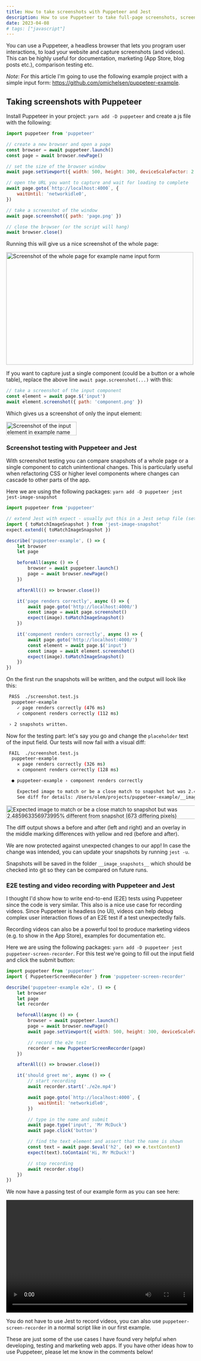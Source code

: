 ```yaml
---
title: How to take screenshots with Puppeteer and Jest
description: How to use Puppeteer to take full-page screenshots, screenshots of a specific HTML element and how to use this to write E2E and screenshot tests in Jest.
date: 2023-04-08
# tags: ["javascript"]
---
```


You can use a Puppeteer, a headless browser that lets you program user interactions, to load your website and capture screenshots (and videos). This can be highly useful for documentation, marketing (App Store, blog posts etc.), comparison testing etc.

_Note_: For this article I'm going to use the following example project with a simple input form: https://github.com/omichelsen/puppeteer-example.

## Taking screenshots with Puppeteer

Install Puppeteer in your project: `yarn add -D puppeteer` and create a js file with the following:

```js
import puppeteer from 'puppeteer'

// create a new browser and open a page
const browser = await puppeteer.launch()
const page = await browser.newPage()

// set the size of the browser window
await page.setViewport({ width: 500, height: 300, deviceScaleFactor: 2 });

// open the URL you want to capture and wait for loading to complete
await page.goto(`http://localhost:4000`, {
	waitUntil: 'networkidle0',
})

// take a screenshot of the window
await page.screenshot({ path: 'page.png' })

// close the browser (or the script will hang)
await browser.close()
```

Running this will give us a nice screenshot of the whole page:

<picture>
	<source srcset="/images/blog/how-to-take-screenshots-with-puppeteer-and-jest/page.webp, /images/blog/how-to-take-screenshots-with-puppeteer-and-jest/page@2x.webp 2x" type="image/webp">
	<img
		alt="Screenshot of the whole page for example name input form"
		itemprop="image"
		src="/images/blog/how-to-take-screenshots-with-puppeteer-and-jest/page.png"
		srcset="/images/blog/how-to-take-screenshots-with-puppeteer-and-jest/page@2x.png 2x"
		width="500"
		height="300"
	>
</picture>

If you want to capture just a single component (could be a button or a whole table), replace the above line `await page.screenshot(...)` with this:

```js
// take a screenshot of the input component
const element = await page.$('input')
await element.screenshot({ path: 'component.png' })
```

Which gives us a screenshot of only the input element:

<picture>
	<source srcset="/images/blog/how-to-take-screenshots-with-puppeteer-and-jest/component.webp, /images/blog/how-to-take-screenshots-with-puppeteer-and-jest/component@2x.webp 2x" type="image/webp">
	<img
		alt="Screenshot of the input element in example name input form"
		itemprop="image"
		src="/images/blog/how-to-take-screenshots-with-puppeteer-and-jest/component.png"
		srcset="/images/blog/how-to-take-screenshots-with-puppeteer-and-jest/component@2x.png 2x"
		width="188"
		height="36"
	>
</picture>

### Screenshot testing with Puppeteer and Jest

With screenshot testing you can compare snapshots of a whole page or a single component to catch unintentional changes. This is particularly useful when refactoring CSS or higher level components where changes can cascade to other parts of the app.

Here we are using the following packages: `yarn add -D puppeteer jest jest-image-snapshot`

```js
import puppeteer from 'puppeteer'

// extend Jest with expect - usually put this in a Jest setup file (setupFilesAfterEnv)
import { toMatchImageSnapshot } from 'jest-image-snapshot'
expect.extend({ toMatchImageSnapshot })

describe('puppeteer-example', () => {
	let browser
	let page

	beforeAll(async () => {
		browser = await puppeteer.launch()
		page = await browser.newPage()
	})

	afterAll(() => browser.close())

	it('page renders correctly', async () => {
		await page.goto('http://localhost:4000/')
		const image = await page.screenshot()
		expect(image).toMatchImageSnapshot()
	})

	it('component renders correctly', async () => {
		await page.goto('http://localhost:4000/')
		const element = await page.$('input')
		const image = await element.screenshot()
		expect(image).toMatchImageSnapshot()
	})
})
```

On the first run the snapshots will be written, and the output will look like this:

```bash
 PASS  ./screenshot.test.js
  puppeteer-example
    ✓ page renders correctly (476 ms)
    ✓ component renders correctly (112 ms)

 › 2 snapshots written.
```

Now for the testing part: let's say you go and change the `placeholder` text of the input field. Our tests will now fail with a visual diff:

```bash
 FAIL  ./screenshot.test.js
  puppeteer-example
    ✕ page renders correctly (326 ms)
    ✕ component renders correctly (128 ms)

  ● puppeteer-example › component renders correctly

    Expected image to match or be a close match to snapshot but was 2.485963356973995% different from snapshot (673 differing pixels).
    See diff for details: /Users/olem/projects/puppeteer-example/__image_snapshots__/__diff_output__/screenshot-test-js-puppeteer-example-component-renders-correctly-1-snap-diff.png
```

<picture>
	<source srcset="/images/blog/how-to-take-screenshots-with-puppeteer-and-jest/screenshot-test-js-puppeteer-example-component-renders-correctly-1-snap-diff.webp, /images/blog/how-to-take-screenshots-with-puppeteer-and-jest/screenshot-test-js-puppeteer-example-component-renders-correctly-1-snap-diff@2x.webp 2x" type="image/webp">
	<img
		alt="Expected image to match or be a close match to snapshot but was 2.485963356973995% different from snapshot (673 differing pixels)"
		itemprop="image"
		src="/images/blog/how-to-take-screenshots-with-puppeteer-and-jest/screenshot-test-js-puppeteer-example-component-renders-correctly-1-snap-diff.png"
		srcset="/images/blog/how-to-take-screenshots-with-puppeteer-and-jest/screenshot-test-js-puppeteer-example-component-renders-correctly-1-snap-diff@2x.png 2x"
		width="564"
		height="36"
	>
</picture>

The diff output shows a before and after (left and right) and an overlay in the middle marking differences with yellow and red (before and after).

We are now protected against unexpected changes to our app! In case the change was intended, you can update your snapshots by running `jest -u`.

Snapshots will be saved in the folder `__image_snapshots__` which should be checked into git so they can be compared on future runs.

### E2E testing and video recording with Puppeteer and Jest

I thought I'd show how to write end-to-end (E2E) tests using Puppeteer since the code is very similar. This also is a nice use case for recording videos. Since Puppeteer is headless (no UI), videos can help debug complex user interaction flows of an E2E test if a test unexpectedly fails.

Recording videos can also be a powerful tool to produce marketing videos (e.g. to show in the App Store), examples for documentation etc.

Here we are using the following packages: `yarn add -D puppeteer jest puppeteer-screen-recorder`. For this test we're going to fill out the input field and click the submit button:

```js
import puppeteer from 'puppeteer'
import { PuppeteerScreenRecorder } from 'puppeteer-screen-recorder'

describe('puppeteer-example e2e', () => {
	let browser
	let page
	let recorder

	beforeAll(async () => {
		browser = await puppeteer.launch()
		page = await browser.newPage()
		await page.setViewport({ width: 500, height: 300, deviceScaleFactor: 2 })

		// record the e2e test
		recorder = new PuppeteerScreenRecorder(page)
	})

	afterAll(() => browser.close())

	it('should greet me', async () => {
		// start recording
		await recorder.start('./e2e.mp4')

		await page.goto(`http://localhost:4000`, {
			waitUntil: 'networkidle0',
		})

		// type in the name and submit
		await page.type('input', 'Mr McDuck')
		await page.click('button')

		// find the text element and assert that the name is shown
		const text = await page.$eval('h2', (e) => e.textContent)
		expect(text).toContain('Hi, Mr McDuck!')

		// stop recording
		await recorder.stop()
	})
})
```

We now have a passing test of our example form as you can see here:

<video width="500" height="300" autoplay loop>
  <source src="/images/blog/how-to-take-screenshots-with-puppeteer-and-jest/e2e.webm" type="video/webm">
  <source src="/images/blog/how-to-take-screenshots-with-puppeteer-and-jest/e2e.mp4" type="video/mp4">
</video>

You do not have to use Jest to record videos, you can also use `puppeteer-screen-recorder` in a normal script like in our first example.

These are just some of the use cases I have found very helpful when developing, testing and marketing web apps. If you have other ideas how to use Puppeteer, please let me know in the comments below!
